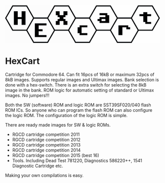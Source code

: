 <p align="center">
    <img src="images/logo.png">
</p>


# HexCart
Cartridge for Commodore 64. Can fit 16pcs of 16kB or maximum 32pcs of 8kB images. Supports regular images and Ultimax images. Bank selection is done with a hex-switch. There is an extra switch for selecting the 8kB image in the bank.  ROM logic for automatic setting of standard or Ultimax images. No jumpers!!!

Both the SW (software) ROM and logic ROM are SST39SF020/040 flash ROM ICs. So anyone who can program the flash ROM can also configure the logic ROM. The configuration of the logic ROM is simple.

There are ready made images for SW & logic ROMs.
- RGCD cartridge competition 2011
- RGCD cartridge competition 2012
- RGCD cartridge competition 2013
- RGCD cartridge competition 2014
- RGCD cartridge competition 2015 (best 16)
- Tools. Including Dead Test 781220, Diagnostics 586220++, 1541 Diagnostic Cartridge etc.

Making your own compilations is easy. 
